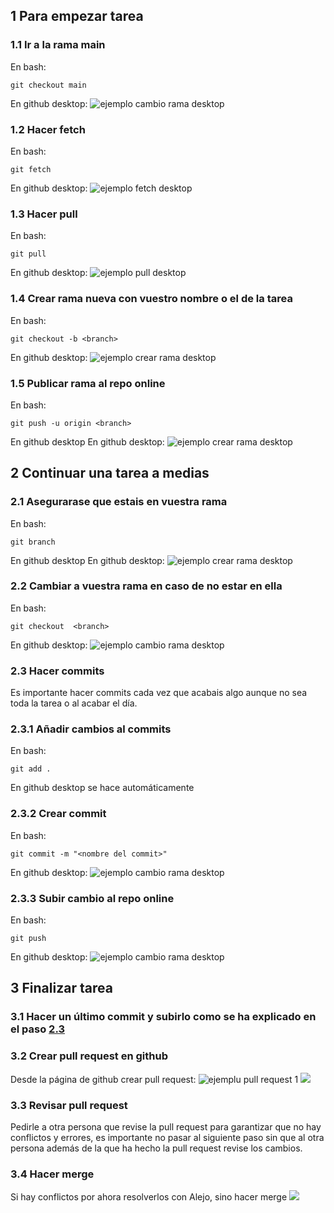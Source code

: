 ## 1 Para empezar tarea
### 1.1 Ir a la rama main
En bash:
```
git checkout main
```
En github desktop:
![ejemplo cambio rama desktop](https://docs.github.com/assets/cb-38142/mw-1440/images/help/desktop/select-branch-from-dropdown.webp)

### 1.2 Hacer fetch
En bash:
```
git fetch
```
En github desktop:
![ejemplo fetch desktop](https://www.jmri.org/help/en/html/doc/Technical/images/GHD_Image_3_GitHubDesktop.png)

### 1.3 Hacer pull
En bash:
```
git pull
```
En github desktop:
![ejemplo pull desktop](https://www.epirhandbook.com/tr/images/github_desktop_pull_button.png)

### 1.4 Crear rama nueva con vuestro nombre o el de la tarea
En bash:
```
git checkout -b <branch>
```
En github desktop:
![ejemplo crear rama desktop](https://docs.github.com/assets/cb-26427/mw-1440/images/help/desktop/new-branch-button-mac.webp)

### 1.5 Publicar rama al repo online
En bash:
```
git push -u origin <branch>
```
En github desktop
En github desktop:
![ejemplo crear rama desktop](https://docs.github.com/assets/cb-31315/mw-1440/images/help/desktop/publish-branch-button.webp)

## 2 Continuar una tarea a medias

### 2.1 Asegurarase que estais en vuestra rama
En bash:
```
git branch
```
En github desktop
En github desktop:
![ejemplo crear rama desktop](https://docs.github.com/assets/cb-38142/mw-1440/images/help/desktop/select-branch-from-dropdown.webp)

### 2.2 Cambiar a vuestra rama en caso de no estar en ella
En bash:
```
git checkout  <branch>
```
En github desktop:
![ejemplo cambio rama desktop](https://docs.github.com/assets/cb-38142/mw-1440/images/help/desktop/select-branch-from-dropdown.webp)

### 2.3 Hacer commits
Es importante hacer commits cada vez que acabais algo aunque no sea toda la tarea o al acabar el día.
### 2.3.1 Añadir cambios al commits
En bash:
```
git add .
```
En github desktop se hace automáticamente
### 2.3.2 Crear commit
En bash:
```
git commit -m "<nombre del commit>"
```
En github desktop:
![ejemplo cambio rama desktop](https://wiki.idec.io/team_wiki/img/tutorial_gh_desktop_commit.png)
### 2.3.3 Subir cambio al repo online
En bash:
```
git push
```
En github desktop:
![ejemplo cambio rama desktop](https://user-images.githubusercontent.com/52458016/201606147-3edf1564-5509-4606-8b7a-e6e0f184b8a3.png)

## 3 Finalizar tarea
### 3.1 Hacer un último commit y subirlo como se ha explicado en el paso [2.3](#23-hacer-commits)
### 3.2 Crear pull request en github
Desde la página de github crear pull request:
![ejemplu pull request 1](https://docs.github.com/assets/cb-34097/mw-1440/images/help/pull_requests/pull-request-compare-pull-request.webp)
![](https://opensource.com/sites/default/files/uploads/open-a-pull-request_crop.png)
### 3.3 Revisar pull request
Pedirle a otra persona que revise la pull request para garantizar que no hay conflictos y errores, es importante no pasar al siguiente paso sin que al otra persona además de la que ha hecho la pull request revise los cambios.
### 3.4 Hacer merge
Si hay conflictos por ahora resolverlos con Alejo, sino hacer merge
![](https://developers.sap.com/tutorials/webide-github-merge-pull-request/jcr:content.github-proxy.1608398416.file/p6_5.png)